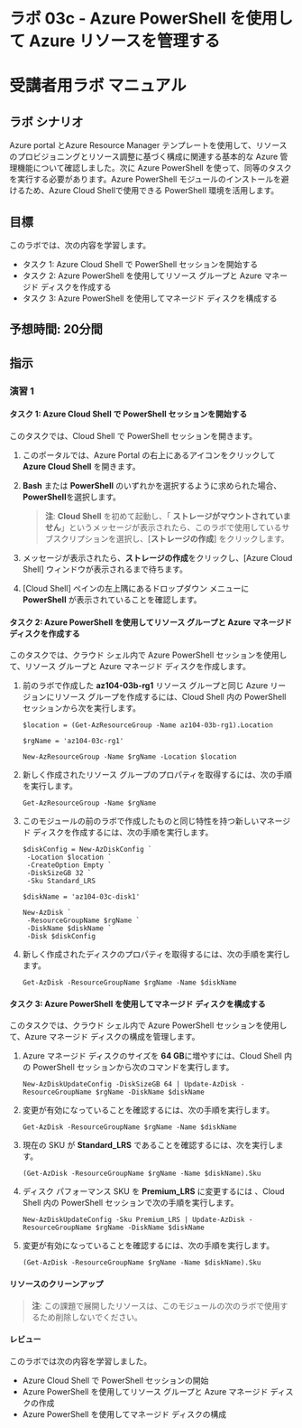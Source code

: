 ﻿---
lab:
    title: '03c - Azure PowerShell を使用して Azure リソースを管理する'
    module: 'モジュール 03 - Azure 管理'
---

# ラボ 03c - Azure PowerShell を使用して Azure リソースを管理する
# 受講者用ラボ マニュアル

## ラボ シナリオ

Azure portal とAzure Resource Manager テンプレートを使用して、リソース のプロビジョニングとリソース調整に基づく構成に関連する基本的な Azure 管理機能について確認しました。次に Azure PowerShell を使って、同等のタスクを実行する必要があります。Azure PowerShell モジュールのインストールを避けるため、Azure Cloud Shellで使用できる PowerShell 環境を活用します。

## 目標

このラボでは、次の内容を学習します。

+ タスク 1: Azure Cloud Shell で PowerShell セッションを開始する
+ タスク 2: Azure PowerShell を使用してリソース グループと Azure マネージド ディスクを作成する
+ タスク 3: Azure PowerShell を使用してマネージド ディスクを構成する

## 予想時間: 20分間
## 指示

### 演習 1

#### タスク 1: Azure Cloud Shell で PowerShell セッションを開始する

このタスクでは、Cloud Shell で PowerShell セッションを開きます。 

1. このポータルでは、Azure Portal の右上にあるアイコンをクリックして **Azure Cloud Shell** を開きます。

1. **Bash** または **PowerShell** のいずれかを選択するように求められた場合、**PowerShell**を選択します。 

    >**注**: **Cloud Shell** を初めて起動し、「 **ストレージがマウントされていません**」というメッセージが表示されたら、このラボで使用しているサブスクリプションを選択し、[**ストレージの作成**] をクリックします。 

1. メッセージが表示されたら、**ストレージの作成**をクリックし、[Azure Cloud Shell] ウィンドウが表示されるまで待ちます。 

1. [Cloud Shell] ペインの左上隅にあるドロップダウン メニューに **PowerShell** が表示されていることを確認します。

#### タスク 2: Azure PowerShell を使用してリソース グループと Azure マネージド ディスクを作成する

このタスクでは、クラウド シェル内で Azure PowerShell セッションを使用して、リソース グループと Azure マネージド ディスクを作成します。

1. 前のラボで作成した **az104-03b-rg1** リソース グループと同じ Azure リージョンにリソース グループを作成するには、Cloud Shell 内の PowerShell セッションから次を実行します。

   ```pwsh
   $location = (Get-AzResourceGroup -Name az104-03b-rg1).Location

   $rgName = 'az104-03c-rg1'

   New-AzResourceGroup -Name $rgName -Location $location
   ```
1. 新しく作成されたリソース グループのプロパティを取得するには、次の手順を実行します。

   ```pwsh
   Get-AzResourceGroup -Name $rgName
   ```
1. このモジュールの前のラボで作成したものと同じ特性を持つ新しいマネージド ディスクを作成するには、次の手順を実行します。

   ```pwsh
   $diskConfig = New-AzDiskConfig `
    -Location $location `
    -CreateOption Empty `
    -DiskSizeGB 32 `
    -Sku Standard_LRS

   $diskName = 'az104-03c-disk1'

   New-AzDisk `
    -ResourceGroupName $rgName `
    -DiskName $diskName `
    -Disk $diskConfig
   ```

1. 新しく作成されたディスクのプロパティを取得するには、次の手順を実行します。

   ```pwsh
   Get-AzDisk -ResourceGroupName $rgName -Name $diskName
   ```

#### タスク 3: Azure PowerShell を使用してマネージド ディスクを構成する

このタスクでは、クラウド シェル内で Azure PowerShell セッションを使用して、Azure マネージド ディスクの構成を管理します。 

1. Azure マネージド ディスクのサイズを **64 GB**に増やすには、Cloud Shell 内の PowerShell セッションから次のコマンドを実行します。

   ```pwsh
   New-AzDiskUpdateConfig -DiskSizeGB 64 | Update-AzDisk -ResourceGroupName $rgName -DiskName $diskName
   ```

1. 変更が有効になっていることを確認するには、次の手順を実行します。

   ```pwsh
   Get-AzDisk -ResourceGroupName $rgName -Name $diskName
   ```

1. 現在の SKU が **Standard_LRS** であることを確認するには、次を実行します。

   ```pwsh
   (Get-AzDisk -ResourceGroupName $rgName -Name $diskName).Sku
   ```

1. ディスク パフォーマンス SKU を **Premium_LRS** に変更するには 、Cloud Shell 内の PowerShell セッションで次の手順を実行します。

   ```pwsh
   New-AzDiskUpdateConfig -Sku Premium_LRS | Update-AzDisk -ResourceGroupName $rgName -DiskName $diskName
   ```

1. 変更が有効になっていることを確認するには、次の手順を実行します。

   ```pwsh
   (Get-AzDisk -ResourceGroupName $rgName -Name $diskName).Sku
   ```

#### リソースのクリーンアップ

   >**注**: この課題で展開したリソースは、このモジュールの次のラボで使用するため削除しないでください。

#### レビュー

このラボでは次の内容を学習しました。

- Azure Cloud Shell で PowerShell セッションの開始
- Azure PowerShell を使用してリソース グループと Azure マネージド ディスクの作成
- Azure PowerShell を使用してマネージド ディスクの構成